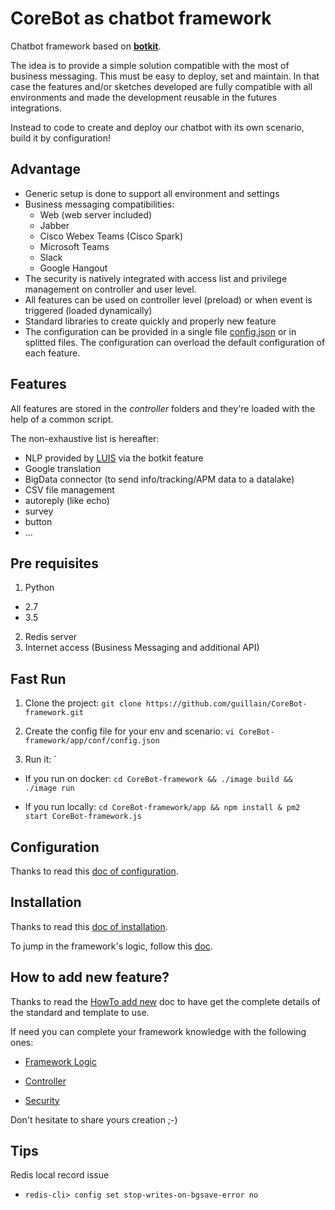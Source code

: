 # CoreBot as chatbot framework
Chatbot framework based on **[botkit](https://botkit.ai/)**.

The idea is to provide a simple solution compatible with the most of
business messaging. This must be easy to deploy, set and maintain.
In that case the features and/or sketches developed are fully
compatible with all environments and made the development reusable in
the futures integrations.

Instead to code to create and deploy our chatbot with its own scenario,
build it by configuration!

## Advantage
- Generic setup is done to support all environment and settings
- Business messaging compatibilities:
    - Web (web server included)
    - Jabber
    - Cisco Webex Teams (Cisco Spark)
    - Microsoft Teams
    - Slack
    - Google Hangout
- The security is natively integrated with access list and privilege
management on controller and user level.
- All features can be used on controller level (preload) or when event
is triggered (loaded dynamically)
- Standard libraries to create quickly and properly new feature
- The configuration can be provided in a single file
[config.json](app/conf/default/config.json) or in splitted files. The configuration
can overload the default configuration of each feature.

## Features
All features are stored in the *controller* folders and they're loaded
with the help of a common script.

The non-exhaustive list is hereafter:
- NLP provided by [LUIS](https://botkit.ai/docs/readme-middlewares.html)
via the botkit feature
- Google translation
- BigData connector (to send info/tracking/APM data to a datalake)
- CSV file management
- autoreply (like echo)
- survey
- button
- ...

## Pre requisites
1. Python
  - 2.7
  - 3.5
2. Redis server
3. Internet access (Business Messaging and additional API)

## Fast Run
1. Clone the project:
`git clone https://github.com/guillain/CoreBot-framework.git`

2. Create the config file for your env and scenario:
`vi CoreBot-framework/app/conf/config.json`

3. Run it:
 `
  - If you run on docker:
  `cd CoreBot-framework && ./image build && ./image run`

  - If you run locally:
  `cd CoreBot-framework/app && npm install & pm2 start CoreBot-framework.js`

## Configuration
Thanks to read this [doc of configuration](./doc/configuration.md).

## Installation
Thanks to read this [doc of installation](./doc/installation.md).

To jump in the framework's logic, follow this [doc](./doc/logic.md).

## How to add new feature?
Thanks to read the [HowTo add new](./doc/add_new.md) doc to have get
the complete details of the standard and template to use.

If need you can complete your framework knowledge with the following
ones:

- [Framework Logic](./doc/logic.md)

- [Controller](./doc/controller.md)

- [Security](./doc/security.md)


Don't hesitate to share yours creation ;-)

## Tips
Redis local record issue
- `redis-cli> config set stop-writes-on-bgsave-error no`

